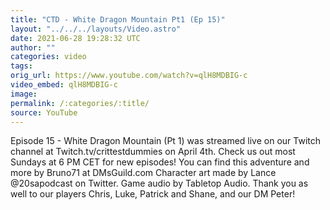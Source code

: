 ```yaml
---
title: "CTD - White Dragon Mountain Pt1 (Ep 15)"
layout: "../../../layouts/Video.astro"
date: 2021-06-28 19:28:32 UTC
author: ""
categories: video
tags: 
orig_url: https://www.youtube.com/watch?v=qlH8MDBIG-c
video_embed: qlH8MDBIG-c
image:
permalink: /:categories/:title/
source: YouTube
---
```

Episode 15 - White Dragon Mountain (Pt 1) was streamed live on our Twitch channel at Twitch.tv/crittestdummies on April 4th. Check us out most Sundays at 6 PM CET for new episodes! You can find this adventure and more by Bruno71 at DMsGuild.com Character art made by Lance @20sapodcast on Twitter. Game audio by Tabletop Audio. Thank you as well to our players Chris, Luke, Patrick and Shane, and our DM Peter!